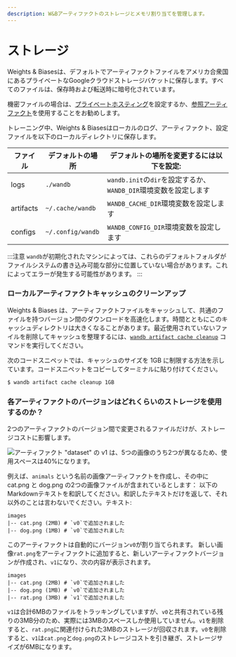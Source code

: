 ```yaml
---
description: W&Bアーティファクトのストレージとメモリ割り当てを管理します。
---
```


# ストレージ

<head>
    <title>アーティファクトストレージ</title>
</head>
Weights & Biasesは、デフォルトでアーティファクトファイルをアメリカ合衆国にあるプライベートなGoogleクラウドストレージバケットに保存します。すべてのファイルは、保存時および転送時に暗号化されています。

機密ファイルの場合は、[プライベートホスティング](https://docs.wandb.ai/guides/hosting)を設定するか、[参照アーティファクト](https://docs.wandb.ai/guides/artifacts/track-external-files)を使用することをお勧めします。

トレーニング中、Weights & Biasesはローカルのログ、アーティファクト、設定ファイルを以下のローカルディレクトリに保存します。

| ファイル     | デフォルトの場所  | デフォルトの場所を変更するには以下を設定:                                   |
| --------- | ----------------- | ----------------------------------------------------------------- |
| logs      | `./wandb`         | `wandb.init`の`dir`を設定するか、`WANDB_DIR`環境変数を設定します |
| artifacts | `~/.cache/wandb`  | `WANDB_CACHE_DIR`環境変数を設定します                           |
| configs   | `~/.config/wandb` | `WANDB_CONFIG_DIR`環境変数を設定します                          |
:::注意
`wandb`が初期化されたマシンによっては、これらのデフォルトフォルダがファイルシステムの書き込み可能な部分に位置していない場合があります。これによってエラーが発生する可能性があります。
:::

### ローカルアーティファクトキャッシュのクリーンアップ
Weights & Biases は、アーティファクトファイルをキャッシュして、共通のファイルを持つバージョン間のダウンロードを高速化します。時間とともにこのキャッシュディレクトリは大きくなることがあります。最近使用されていないファイルを削除してキャッシュを整理するには、[`wandb artifact cache cleanup`](https://docs.wandb.ai/ref/cli/wandb-artifact/wandb-artifact-cache) コマンドを実行してください。

次のコードスニペットでは、キャッシュのサイズを 1GB に制限する方法を示しています。コードスニペットをコピーしてターミナルに貼り付けてください。

```bash
$ wandb artifact cache cleanup 1GB
```
### 各アーティファクトのバージョンはどれくらいのストレージを使用するのか？

2つのアーティファクトのバージョン間で変更されるファイルだけが、ストレージコストに影響します。

![アーティファクト "dataset" の v1 は、5つの画像のうち2つが異なるため、使用スペースは40%になります。](@site/static/images/artifacts/artifacts-dedupe.PNG)

例えば、`animals` という名前の画像アーティファクトを作成し、その中に cat.png と dog.png の2つの画像ファイルが含まれているとします：
以下のMarkdownテキストを和訳してください。和訳したテキストだけを返して、それ以外のことは言わないでください。テキスト:

```
images
|-- cat.png (2MB) # `v0`で追加されました
|-- dog.png (1MB) # `v0`で追加されました
```

このアーティファクトは自動的にバージョン`v0`が割り当てられます。
新しい画像`rat.png`をアーティファクトに追加すると、新しいアーティファクトバージョンが作成され、`v1`になり、次の内容が表示されます。

```
images
|-- cat.png (2MB) # `v0`で追加されました
|-- dog.png (1MB) # `v0`で追加されました
|-- rat.png (3MB) # `v1`で追加されました
```
`v1`は合計6MBのファイルをトラッキングしていますが、`v0`と共有されている残りの3MB分のため、実際には3MBのスペースしか使用していません。`v1`を削除すると、`rat.png`に関連付けられた3MBのストレージが回収されます。`v0`を削除すると、`v1`は`cat.png`と`dog.png`のストレージコストを引き継ぎ、ストレージサイズが6MBになります。